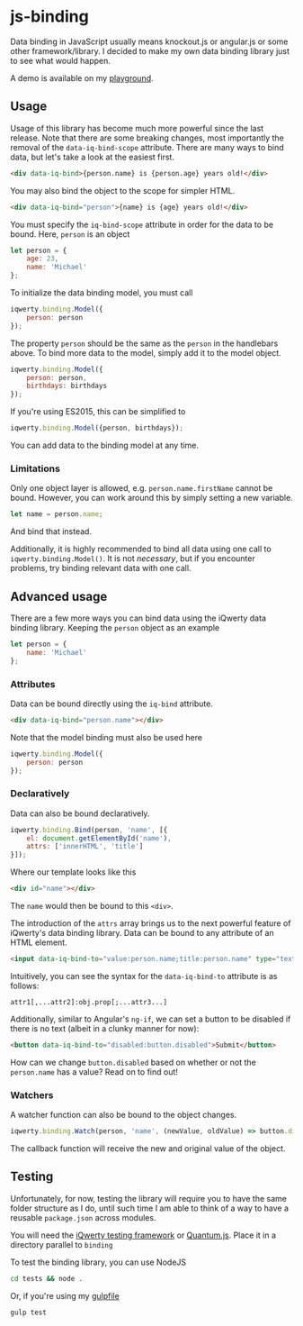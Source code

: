 # js-binding

Data binding in JavaScript usually means knockout.js or angular.js or some other framework/library. I decided to make my own data binding library just to see what would happen.

A demo is available on my [playground](https://www.michaelcheng.us/playground/lib-js/binding/).

## Usage
Usage of this library has become much more powerful since the last release. Note that there are some breaking changes, most importantly the removal of the `data-iq-bind-scope` attribute. There are many ways to bind data, but let's take a look at the easiest first.

```html
<div data-iq-bind>{person.name} is {person.age} years old!</div>
```

You may also bind the object to the scope for simpler HTML.

```html
<div data-iq-bind="person">{name} is {age} years old!</div>
```

You must specify the `iq-bind-scope` attribute in order for the data to be bound. Here, `person` is an object

```javascript
let person = {
	age: 23,
	name: 'Michael'
};
```

To initialize the data binding model, you must call

```javascript
iqwerty.binding.Model({
	person: person
});
```

The property `person` should be the same as the `person` in the handlebars above. To bind more data to the model, simply add it to the model object.

```javascript
iqwerty.binding.Model({
	person: person,
	birthdays: birthdays
});
```

If you're using ES2015, this can be simplified to

```javascript
iqwerty.binding.Model({person, birthdays});
```

You can add data to the binding model at any time.

### Limitations
Only one object layer is allowed, e.g. `person.name.firstName` cannot be bound. However, you can work around this by simply setting a new variable.

```javascript
let name = person.name;
```

And bind that instead.

Additionally, it is highly recommended to bind all data using one call to `iqwerty.binding.Model()`. It is not *necessary*, but if you encounter problems, try binding relevant data with one call.

## Advanced usage
There are a few more ways you can bind data using the iQwerty data binding library. Keeping the `person` object as an example

```javascript
let person = {
	name: 'Michael'
};
```

### Attributes
Data can be bound directly using the `iq-bind` attribute.

```html
<div data-iq-bind="person.name"></div>
```

Note that the model binding must also be used here

```javascript
iqwerty.binding.Model({
	person: person
});
```

### Declaratively
Data can also be bound declaratively.

```javascript
iqwerty.binding.Bind(person, 'name', [{
	el: document.getElementById('name'),
	attrs: ['innerHTML', 'title']
}]);
```

Where our template looks like this

```html
<div id="name"></div>
```

The `name` would then be bound to this `<div>`.

The introduction of the `attrs` array brings us to the next powerful feature of iQwerty's data binding library. Data can be bound to any attribute of an HTML element.

```html
<input data-iq-bind-to="value:person.name;title:person.name" type="text">
```

Intuitively, you can see the syntax for the `data-iq-bind-to` attribute is as follows:

`attr1[,...attr2]:obj.prop[;...attr3...]`

Additionally, similar to Angular's `ng-if`, we can set a button to be disabled if there is no text (albeit in a clunky manner for now):

```html
<button data-iq-bind-to="disabled:button.disabled">Submit</button>
```

How can we change `button.disabled` based on whether or not the `person.name` has a value? Read on to find out!

### Watchers
A watcher function can also be bound to the object changes.

```javascript
iqwerty.binding.Watch(person, 'name', (newValue, oldValue) => button.disabled = !!newValue);
```

The callback function will receive the new and original value of the object.

## Testing
Unfortunately, for now, testing the library will require you to have the same folder structure as I do, until such time I am able to think of a way to have a reusable `package.json` across modules.

You will need the [iQwerty testing framework](https://github.com/mlcheng/js-test) or [Quantum.js](https://github.com/mlcheng/js-quantum). Place it in a directory parallel to `binding`

To test the binding library, you can use NodeJS

```bash
cd tests && node .
```

Or, if you're using my [gulpfile](https://github.com/mlcheng/js-gulpfile)

```bash
gulp test
```